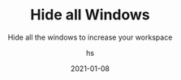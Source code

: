 ---
date: 2021-01-08
title: Hide all Windows
technologies: [java, kotlin]
topics: [interface]
author: hs
subtitle: Hide all the windows to increase your workspace 
thumbnail: ./thumbnail.png
cardThumbnail: ./card.png
shortVideo:
  poster: ./tip.png
  url: https://youtu.be/Mg3ZaKFv6H8
seealso:
  - title: Editor Basics
    href: https://www.jetbrains.com/help/idea/using-code-editor.html
leadin: |
  Press **⇧⌘F12** (macOS), or **Ctrl+Shift+F12** (Windows/Linux), to hide all the windows so that you can focus on your code window. 
   
  The same shortcut will bring your interface back to how it was before.

---